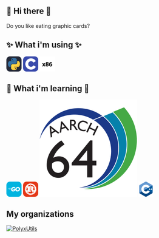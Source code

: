 ## 👋 Hi there 👋

Do you like eating graphic cards?

## ✨ What i'm using ✨
<div>
  <a href="https://www.python.org/"> 
    <img src="/icons/python.svg" width=40 title="py"><a/>
  <a href="https://www.gnu.org/software/gnu-c-manual/gnu-c-manual.html">
    <img src="/icons/c.svg" width=40 title="c"></a>
  <img src="/icons/x86.svg" width=40 title="x86">
</div>

## 📘 What i'm learning 📘
<div>
  <a href="https://go.dev">
    <img src="/icons/go.svg" width=40 title="go"><a/>
  <a href="https://www.rust-lang.org">
    <img src="/icons/rust.svg" width=40 title="rs"><a/>
  <a href="https://developer.arm.com/documentation/ddi0602/2024-09/Base-Instructions">
    <img src="/icons/a64.svg" witdh=40 title="A64"><a/>
  <a href="https://isocpp.org">
    <img src="/icons/cpp.svg" width=40 title="cpp"><a/>
</div>

## My organizations 
<div>
  <a href="https://github.com/PolyxUtils">
    <img src="https://avatars.githubusercontent.com/u/188699707?s=200&v=4" width=40 title="PolyxUtils"><a/>
</div>

<!-- <img src="https://github-readme-stats.vercel.app/api/top-langs/?username=bugxit&langs_count=8&theme=dark"> -->

<!--
**Bugxit/Bugxit** is a  _special_ ✨ repository because its `README.md` (this file) appears on your GitHub profile.

Here are some ideas to get you started:

-  ...
- 🌱 I’m currently learning ...
- 👯 I’m looking to collaborate on ...
- 🤔 I’m looking for help with ...
- 💬 Ask me about ...
- 📫 How to reach me: ...
- 😄 Pronouns: ...
- ⚡ Fun fact: ...
-->
